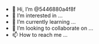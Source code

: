 - 👋 Hi, I’m @5446880a4f8f
- 👀 I’m interested in ...
- 🌱 I’m currently learning ...
- 💞️ I’m looking to collaborate on ...
- 📫 How to reach me ...

<!---
5446880a4f8f/5446880a4f8f is a ✨ special ✨ repository because its `README.md` (this file) appears on your GitHub profile.
You can click the Preview link to take a look at your changes.
--->

